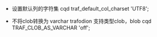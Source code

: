 
- 设置默认列的字符集
cqd traf_default_col_charset 'UTF8';

- 不将clob转换为 varchar
trafodion 支持类型clob，blob
cqd TRAF_CLOB_AS_VARCHAR 'off';